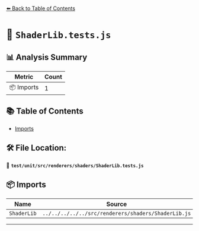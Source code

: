 [⬅️ Back to Table of Contents](../../../../../index.md)

# 📄 `ShaderLib.tests.js`

## 📊 Analysis Summary

| Metric | Count |
|--------|-------|
| 📦 Imports | 1 |

## 📚 Table of Contents

- [Imports](#imports)

## 🛠️ File Location:
📂 **`test/unit/src/renderers/shaders/ShaderLib.tests.js`**

## 📦 Imports

| Name | Source |
|------|--------|
| `ShaderLib` | `../../../../../src/renderers/shaders/ShaderLib.js` |


---